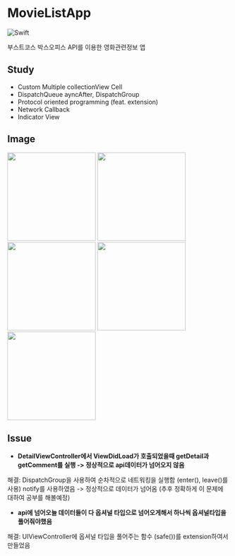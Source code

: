 # MovieListApp
![Swift](https://img.shields.io/badge/Swift-5.0-orange.svg)

부스트코스 박스오피스 API를 이용한 영화관련정보 앱

## Study
- Custom Multiple collectionView Cell
- DispatchQueue ayncAfter, DispatchGroup
- Protocol oriented programming (feat. extension)
- Network Callback
- Indicator View 

## Image
<div>
<img width="200" src="https://user-images.githubusercontent.com/48856104/94990165-f48c0000-05b4-11eb-902c-c67b40b749a1.png">
<img width="200" src="https://user-images.githubusercontent.com/48856104/94990177-0bcaed80-05b5-11eb-9f53-fad831d8a868.png">
<img width="200" src="https://user-images.githubusercontent.com/48856104/94990196-2309db00-05b5-11eb-90e6-44d660109932.png">
<img width="200" src="https://user-images.githubusercontent.com/48856104/94990214-3ae15f00-05b5-11eb-80ef-8c667385f96a.png">
<img width="200" src="https://user-images.githubusercontent.com/48856104/94990224-4f255c00-05b5-11eb-8f2a-1249cfaa735e.png">
</div>

## Issue
- **DetailViewController에서 ViewDidLoad가 호출되었을때 getDetail과 getComment를 실행 -> 정상적으로 api데이터가 넘어오지 않음**

해결: DispatchGroup을 사용하여 순차적으로 네트워킹을 실행함 (enter(), leave()를 사용) notify를 사용하였음 -> 정상적으로 데이터가 넘어옴 (추후 정확하게 이 문제에 대하여 공부를 해볼예정)

- **api에 넘어오늘 데이터들이 다 옵셔널 타입으로 넘어오게해서 하나씩 옵셔널타입을 풀어줘야했음**

해결: UIViewController에 옵셔널 타입을 풀어주는 함수 (safe())를 extension하여서 만들었음 

